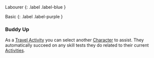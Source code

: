
Labourer
{: .label .label-blue }

Basic
{: .label .label-purple }
### Buddy Up
As a [Travel Activity](Activities#Travel%20Activity) you can select another [Character](Core/Terminology#Character) to assist. They automatically succeed on any skill tests they do related to their current [Activities](Activities).